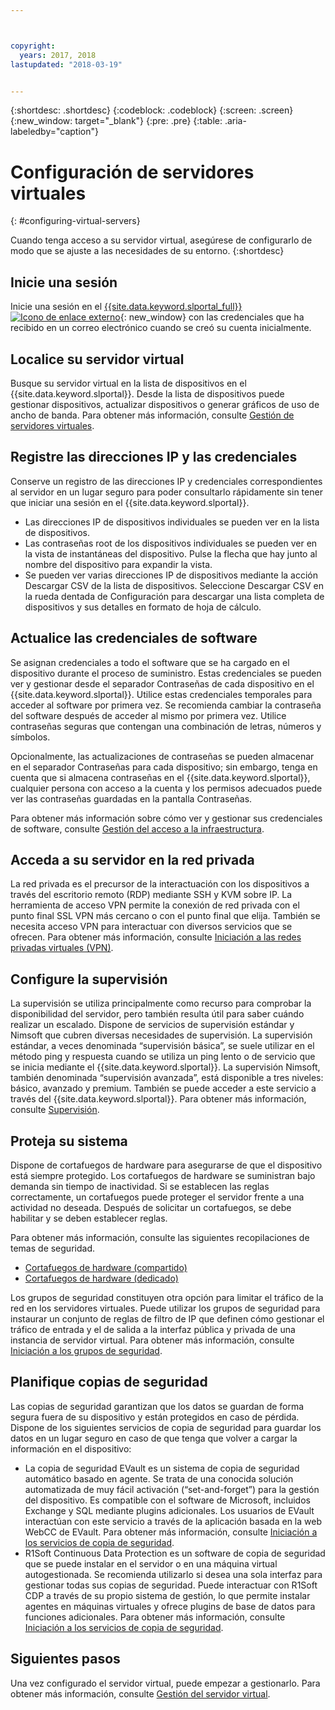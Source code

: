 ```yaml
---



copyright:
  years: 2017, 2018
lastupdated: "2018-03-19"


---
```


{:shortdesc: .shortdesc}
{:codeblock: .codeblock}
{:screen: .screen}
{:new_window: target="_blank"}
{:pre: .pre}
{:table: .aria-labeledby="caption"}


# Configuración de servidores virtuales
{: #configuring-virtual-servers}

Cuando tenga acceso a su servidor virtual, asegúrese de configurarlo de modo que se ajuste a las necesidades de su entorno.
{:shortdesc}

## Inicie una sesión 
Inicie una sesión en el [{{site.data.keyword.slportal_full}} ![Icono de enlace externo](../icons/launch-glyph.svg "Icono de enlace externo")](https://control.softlayer.com/){: new_window} con las credenciales que ha recibido en un correo electrónico cuando se creó su cuenta inicialmente.

## Localice su servidor virtual
Busque su servidor virtual en la lista de dispositivos en el {{site.data.keyword.slportal}}. Desde la lista de dispositivos puede gestionar dispositivos, actualizar dispositivos o generar gráficos de uso de ancho de banda. Para obtener más información, consulte [Gestión de servidores virtuales](../vsi/vsi_managing.html).

## Registre las direcciones IP y las credenciales
Conserve un registro de las direcciones IP y credenciales correspondientes al servidor en un lugar seguro para poder consultarlo rápidamente sin tener que iniciar una sesión en el {{site.data.keyword.slportal}}. 
- Las direcciones IP de dispositivos individuales se pueden ver en la lista de dispositivos.
- Las contraseñas root de los dispositivos individuales se pueden ver en la vista de instantáneas del dispositivo. Pulse la flecha que hay junto al nombre del dispositivo para expandir la vista.
- Se pueden ver varias direcciones IP de dispositivos mediante la acción Descargar CSV de la lista de dispositivos. Seleccione Descargar CSV en la rueda dentada de Configuración para descargar una lista completa de dispositivos y sus detalles en formato de hoja de cálculo.

## Actualice las credenciales de software
Se asignan credenciales a todo el software que se ha cargado en el dispositivo durante el proceso de suministro. Estas credenciales se pueden ver y gestionar desde el separador Contraseñas de cada dispositivo en el {{site.data.keyword.slportal}}. Utilice estas credenciales temporales para acceder al software por primera vez. Se recomienda cambiar la contraseña del software después de acceder al mismo por primera vez. Utilice contraseñas seguras que contengan una combinación de letras, números y símbolos.

Opcionalmente, las actualizaciones de contraseñas se pueden almacenar en el separador Contraseñas para cada dispositivo; sin embargo, tenga en cuenta que si almacena contraseñas en el {{site.data.keyword.slportal}}, cualquier persona con acceso a la cuenta y los permisos adecuados puede ver las contraseñas guardadas en la pantalla Contraseñas.

Para obtener más información sobre cómo ver y gestionar sus credenciales de software, consulte [Gestión del acceso a la infraestructura](../iam/mnginfra.html).

## Acceda a su servidor en la red privada
La red privada es el precursor de la interactuación con los dispositivos a través del escritorio remoto (RDP) mediante SSH y KVM sobre IP. La herramienta de acceso VPN permite la conexión de red privada con el punto final SSL VPN más cercano o con el punto final que elija. También se necesita acceso VPN para interactuar con diversos servicios que se ofrecen. Para obtener más información, consulte [Iniciación a las redes privadas virtuales (VPN)](../infrastructure/iaas-vpn/getting-started.html).

## Configure la supervisión
La supervisión se utiliza principalmente como recurso para comprobar la disponibilidad del servidor, pero también resulta útil para saber cuándo realizar un escalado. Dispone de servicios de supervisión estándar y Nimsoft que cubren diversas necesidades de supervisión. La supervisión estándar, a veces denominada “supervisión básica”, se suele utilizar en el método ping y respuesta cuando se utiliza un ping lento o de servicio que se inicia mediante el {{site.data.keyword.slportal}}. La supervisión Nimsoft, también denominada “supervisión avanzada”, está disponible a tres niveles: básico, avanzado y premium. También se puede acceder a este servicio a través del {{site.data.keyword.slportal}}. Para obtener más información, consulte [Supervisión](../infrastructure/SLmonitoring/monitoring_index.html).

## Proteja su sistema
Dispone de cortafuegos de hardware para asegurarse de que el dispositivo está siempre protegido. Los cortafuegos de hardware se suministran bajo demanda sin tiempo de inactividad. Si se establecen las reglas correctamente, un cortafuegos puede proteger el servidor frente a una actividad no deseada. Después de solicitar un cortafuegos, se debe habilitar y se deben establecer reglas.

Para obtener más información, consulte las siguientes recopilaciones de temas de seguridad.

* [Cortafuegos de hardware (compartido)](../infrastructure/hardware-firewall-shared/getting-started.html)
* [Cortafuegos de hardware (dedicado)](../infrastructure/hardware-firewall-dedicated/getting-started.html)

Los grupos de seguridad constituyen otra opción para limitar el tráfico de la red en los servidores virtuales. Puede utilizar los grupos de seguridad para instaurar un conjunto de reglas de filtro de IP que definen cómo gestionar el tráfico de entrada y el de salida a la interfaz pública y privada de una instancia de servidor virtual. Para obtener más información, consulte [Iniciación a los grupos de seguridad](/docs/infrastructure/security-groups/sg_index.html).

## Planifique copias de seguridad 
Las copias de seguridad garantizan que los datos se guardan de forma segura fuera de su dispositivo y están protegidos en caso de pérdida. Dispone de los siguientes servicios de copia de seguridad para guardar los datos en un lugar seguro en caso de que tenga que volver a cargar la información en el dispositivo:
- La copia de seguridad EVault es un sistema de copia de seguridad automático basado en agente. Se trata de una conocida solución automatizada de muy fácil activación (“set-and-forget”) para la gestión del dispositivo. Es compatible con el software de Microsoft, incluidos Exchange y SQL mediante plugins adicionales. Los usuarios de EVault interactúan con este servicio a través de la aplicación basada en la web WebCC de EVault. Para obtener más información, consulte [Iniciación a los servicios de copia de seguridad](../infrastructure/Backup/index.html).
- R1Soft Continuous Data Protection es un software de copia de seguridad que se puede instalar en el servidor o en una máquina virtual autogestionada. Se recomienda utilizarlo si desea una sola interfaz para gestionar todas sus copias de seguridad. Puede interactuar con R1Soft CDP a través de su propio sistema de gestión, lo que permite instalar agentes en máquinas virtuales y ofrece plugins de base de datos para funciones adicionales. Para obtener más información, consulte [Iniciación a los servicios de copia de seguridad](../infrastructure/Backup/index.html).

## Siguientes pasos
Una vez configurado el servidor virtual, puede empezar a gestionarlo. Para obtener más información, consulte [Gestión del servidor virtual](../vsi/vsi_managing.html).



